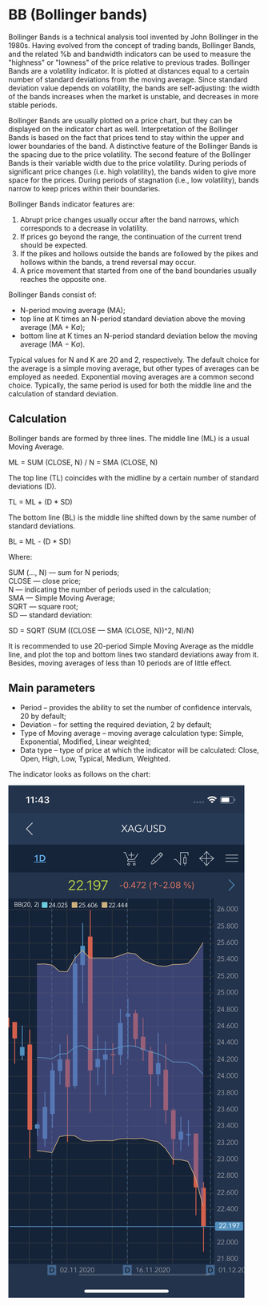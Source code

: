# BB (Bollinger bands)

Bollinger Bands is a technical analysis tool invented by John Bollinger in the 1980s. Having evolved from the concept of trading bands, Bollinger Bands, and the related %b and bandwidth indicators can be used to measure the "highness" or "lowness" of the price relative to previous trades. Bollinger Bands are a volatility indicator. It is plotted at distances equal to a certain number of standard deviations from the moving average. Since standard deviation value depends on volatility, the bands are self-adjusting: the width of the bands increases when the market is unstable, and decreases in more stable periods.

Bollinger Bands are usually plotted on a price chart, but they can be displayed on the indicator chart as well. Interpretation of the Bollinger Bands is based on the fact that prices tend to stay within the upper and lower boundaries of the band. A distinctive feature of the Bollinger Bands is the spacing due to the price volatility. The second feature of the Bollinger Bands is their variable width due to the price volatility. During periods of significant price changes (i.e. high volatility), the bands widen to give more space for the prices. During periods of stagnation (i.e., low volatility), bands narrow to keep prices within their boundaries.

Bollinger Bands indicator features are:

1. Abrupt price changes usually occur after the band narrows, which corresponds to a decrease in volatility.
2. If prices go beyond the range, the continuation of the current trend should be expected.
3. If the pikes and hollows outside the bands are followed by the pikes and hollows within the bands, a trend reversal may occur.
4. A price movement that started from one of the band boundaries usually reaches the opposite one.

Bollinger Bands consist of:

* N-period moving average (MA);
* top line at K times an N-period standard deviation above the moving average (MA + Kσ);
* bottom line at K times an N-period standard deviation below the moving average (MA − Kσ).

Typical values for N and K are 20 and 2, respectively. The default choice for the average is a simple moving average, but other types of averages can be employed as needed. Exponential moving averages are a common second choice. Typically, the same period is used for both the middle line and the calculation of standard deviation.

## Calculation

Bollinger bands are formed by three lines. The middle line (ML) is a usual Moving Average.

ML = SUM (CLOSE, N) / N = SMA (CLOSE, N)

The top line (TL) coincides with the midline by a certain number of standard deviations (D).

TL = ML + (D \* SD)

The bottom line (BL) is the middle line shifted down by the same number of standard deviations.

BL = ML - (D \* SD)

Where:

SUM (..., N) — sum for N periods;\
CLOSE — close price;\
N — indicating the number of periods used in the calculation;\
SMA — Simple Moving Average;\
SQRT — square root;\
SD — standard deviation:

SD = SQRT (SUM ((CLOSE — SMA (CLOSE, N))^2, N)/N)

It is recommended to use 20-period Simple Moving Average as the middle line, and plot the top and bottom lines two standard deviations away from it. Besides, moving averages of less than 10 periods are of little effect.

## Main parameters

* Period – provides the ability to set the number of confidence intervals, 20 by default;
* Deviation – for setting the required deviation, 2 by default;
* Type of Moving average – moving average calculation type: Simple, Exponential, Modified, Linear weighted;
* Data type – type of price at which the indicator will be calculated: Close, Open, High, Low, Typical, Medium, Weighted.

The indicator looks as follows on the chart:

![](<../../../../../.gitbook/assets/bb (6) (1).jpg>)
